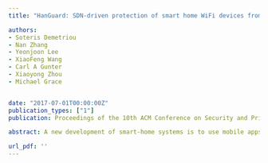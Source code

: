 ```yaml
---
title: "HanGuard: SDN-driven protection of smart home WiFi devices from malicious mobile apps"

authors:
- Soteris Demetriou
- Nan Zhang
- Yeonjoon Lee
- XiaoFeng Wang
- Carl A Gunter
- Xiaoyong Zhou
- Michael Grace


date: "2017-07-01T00:00:00Z"
publication_types: ["1"]
publication: Proceedings of the 10th ACM Conference on Security and Privacy in Wireless and Mobile Networks

abstract: A new development of smart-home systems is to use mobile appsto control IoT devices across a Home Area Network (HAN). As veri!edin our study, those systems tend to rely on the Wi-Fi router toauthenticate other devices. This treatment exposes them to the attackfrom malicious apps, particularly those running on authorizedphones, which the router does not have information to control. Mitigatingthis threat cannot solely rely on IoT manufacturers, whichmay need to change the hardware on the devices to support encryption,increasing the cost of the device, or software developers whowe need to trust to implement security correctly. In this work, wepresent a new technique to control the communication between theIoT devices and their apps in a unified, backward-compatible way.Our approach, called HanGuard, does not require any changes to theIoT devices themselves, the IoT apps or the OS of the participatingphones. HanGuard uses an SDN-like approach to o$er fine-grainedprotection; each phone runs a non-system userspace Monitor appto identify the party that a%empts to access the protected IoT deviceand inform the router through a control plane of its accessdecision; the router enforces the decision on the data plane afterverifying whether the phone should be allowed to talk to the device.We implemented our design over both Android and iOS (> 95% ofmobile OS market share) and a popular router. Our study showsthat HanGuard is both e&cient and effective in practice.

url_pdf: ''
---
```

